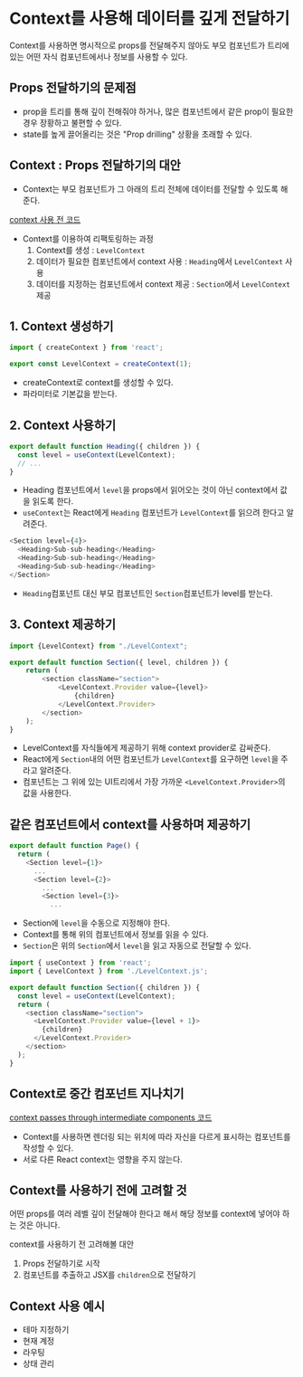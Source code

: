 # Context를 사용해 데이터를 깊게 전달하기
Context를 사용하면 명시적으로 props를 전달해주지 않아도 부모 컴포넌트가 트리에 있는 어떤 자식 컴포넌트에서나 정보를 사용할 수 있다.

## Props 전달하기의 문제점
- prop을 트리를 통해 깊이 전해줘야 하거나, 많은 컴포넌트에서 같은 prop이 필요한 경우 장황하고 불편할 수 있다.
- state를 높게 끌어올리는 것은 "Prop drilling" 상황을 초래할 수 있다.

## Context : Props 전달하기의 대안
- Context는 부모 컴포넌트가 그 아래의 트리 전체에 데이터를 전달할 수 있도록 해준다.

[context 사용 전 코드](./before_refactoring_with_context)

- Context를 이용하여 리팩토링하는 과정
    1. Context를 생성 : `LevelContext`
    2. 데이터가 필요한 컴포넌트에서 context 사용 : `Heading`에서 `LevelContext` 사용
    3. 데이터를 지정하는 컴포넌트에서 context 제공 : `Section`에서 `LevelContext` 제공

## 1. Context 생성하기
```javascript
import { createContext } from 'react';

export const LevelContext = createContext(1);
```
- createContext로 context를 생성할 수 있다.
- 파라미터로 기본값을 받는다.

## 2. Context 사용하기
```javascript
export default function Heading({ children }) {
  const level = useContext(LevelContext);
  // ...
}
```
- Heading 컴포넌트에서 `level`을 props에서 읽어오는 것이 아닌 context에서 값을 읽도록 한다.
- `useContext`는 React에게 `Heading` 컴포넌트가 `LevelContext`를 읽으려 한다고 알려준다.
```javascript
<Section level={4}>
  <Heading>Sub-sub-heading</Heading>
  <Heading>Sub-sub-heading</Heading>
  <Heading>Sub-sub-heading</Heading>
</Section>
```
- `Heading`컴포넌트 대신 부모 컴포넌트인 `Section`컴포넌트가 level를 받는다.

## 3. Context 제공하기
```javascript
import {LevelContext} from "./LevelContext";

export default function Section({ level, children }) {
    return (
        <section className="section">
            <LevelContext.Provider value={level}>
                {children}
            </LevelContext.Provider>
        </section>
    );
}
```
- LevelContext를 자식들에게 제공하기 위해 context provider로 감싸준다.
- React에게 `Section`내의 어떤 컴포넌트가 `LevelContext`를 요구하면 `level`을 주라고 알려준다.
- 컴포넌트는 그 위에 있는 UI트리에서 가장 가까운 `<LevelContext.Provider>`의 값을 사용한다.

## 같은 컴포넌트에서 context를 사용하며 제공하기
```javascript
export default function Page() {
  return (
    <Section level={1}>
      ...
      <Section level={2}>
        ...
        <Section level={3}>
          ...
```
- Section에 `level`을 수동으로 지정해야 한다.
- Context를 통해 위의 컴포넌트에서 정보를 읽을 수 있다.
- `Section`은 위의 `Section`에서 `level`을 읽고 자동으로 전달할 수 있다.
```javascript
import { useContext } from 'react';
import { LevelContext } from './LevelContext.js';

export default function Section({ children }) {
  const level = useContext(LevelContext);
  return (
    <section className="section">
      <LevelContext.Provider value={level + 1}>
        {children}
      </LevelContext.Provider>
    </section>
  );
}
```

## Context로 중간 컴포넌트 지나치기
[context passes through intermediate components 코드](./context_passes_through_intermediate_components)
- Context를 사용하면 렌더링 되는 위치에 따라 자신을 다르게 표시하는 컴포넌트를 작성할 수 있다.
- 서로 다른 React context는 영향을 주지 않는다.

## Context를 사용하기 전에 고려할 것
어떤 props를 여러 레벨 깊이 전달해야 한다고 해서 해당 정보를 context에 넣어야 하는 것은 아니다.

context를 사용하기 전 고려해볼 대안
1. Props 전달하기로 시작
2. 컴포넌트를 추출하고 JSX를 `children`으로 전달하기

## Context 사용 예시
- 테마 지정하기
- 현재 계정
- 라우팅
- 상태 관리

